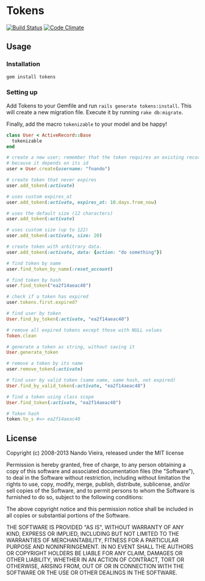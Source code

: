 # Tokens

[![Build Status](https://travis-ci.org/fnando/tokens.png)](https://travis-ci.org/fnando/tokens)
[![Code Climate](https://codeclimate.com/github/fnando/tokens.png)](https://codeclimate.com/github/fnando/tokens)

## Usage

### Installation

```bash
gem install tokens
```

### Setting up

Add Tokens to your Gemfile and run `rails generate tokens:install`.
This will create a new migration file. Execute it by running `rake db:migrate`.

Finally, add the macro `tokenizable` to your model and be happy!

```ruby
class User < ActiveRecord::Base
  tokenizable
end

# create a new user; remember that the token requires an existing record
# because it depends on its id
user = User.create(username: "fnando")

# create token that never expires
user.add_token(:activate)

# uses custom expires_at
user.add_token(:activate, expires_at: 10.days.from_now)

# uses the default size (12 characters)
user.add_token(:activate)

# uses custom size (up to 122)
user.add_token(:activate, size: 20)

# create token with arbitrary data.
user.add_token(:activate, data: {action: "do something"})

# find token by name
user.find_token_by_name(:reset_account)

# find token by hash
user.find_token("ea2f14aeac40")

# check if a token has expired
user.tokens.first.expired?

# find user by token
User.find_by_token(:activate, "ea2f14aeac40")

# remove all expired tokens except those with NULL values
Token.clean

# generate a token as string, without saving it
User.generate_token

# remove a token by its name
user.remove_token(:activate)

# find user by valid token (same name, same hash, not expired)
User.find_by_valid_token(:activate, "ea2f14aeac40")

# find a token using class scope
User.find_token(:activate, "ea2f14aeac40")

# Token hash
token.to_s #=> ea2f14aeac40
```

## License

Copyright (c) 2008-2013 Nando Vieira, released under the MIT license

Permission is hereby granted, free of charge, to any person obtaining
a copy of this software and associated documentation files (the
"Software"), to deal in the Software without restriction, including
without limitation the rights to use, copy, modify, merge, publish,
distribute, sublicense, and/or sell copies of the Software, and to
permit persons to whom the Software is furnished to do so, subject to
the following conditions:

The above copyright notice and this permission notice shall be
included in all copies or substantial portions of the Software.

THE SOFTWARE IS PROVIDED "AS IS", WITHOUT WARRANTY OF ANY KIND,
EXPRESS OR IMPLIED, INCLUDING BUT NOT LIMITED TO THE WARRANTIES OF
MERCHANTABILITY, FITNESS FOR A PARTICULAR PURPOSE AND
NONINFRINGEMENT. IN NO EVENT SHALL THE AUTHORS OR COPYRIGHT HOLDERS BE
LIABLE FOR ANY CLAIM, DAMAGES OR OTHER LIABILITY, WHETHER IN AN ACTION
OF CONTRACT, TORT OR OTHERWISE, ARISING FROM, OUT OF OR IN CONNECTION
WITH THE SOFTWARE OR THE USE OR OTHER DEALINGS IN THE SOFTWARE.
